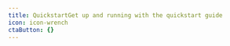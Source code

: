 ```yaml
---
title: QuickstartGet up and running with the quickstart guide
icon: icon-wrench
ctaButton: {}
---
```


